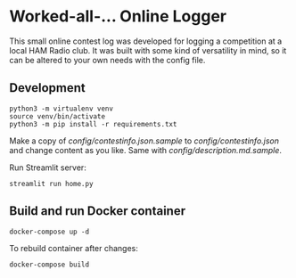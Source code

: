 # Worked-all-... Online Logger

This small online contest log was developed for logging a competition at a 
local HAM Radio club. It was built with some kind of versatility in mind, 
so it can be altered to your own needs with the config file.

## Development

```
python3 -m virtualenv venv
source venv/bin/activate
python3 -m pip install -r requirements.txt
```

Make a copy of *config/contestinfo.json.sample* to *config/contestinfo.json* 
and change content as you like.
Same with *config/description.md.sample*.

Run Streamlit server:

```
streamlit run home.py
```

## Build and run Docker container

```
docker-compose up -d
```

To rebuild container after changes:

```
docker-compose build
```
